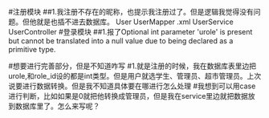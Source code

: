 #注册模块
##1.我注册不存在的昵称，也提示我注册过了。但是逻辑我觉得没有问题。但他就是也插不进去数据库。
User UserMapper .xml UserService UserController
#登录模块
##1.报了Optional int parameter 'urole' is present but cannot be translated into a null value due to being declared as a primitive type.

#想要进行完善部分，但是不知道咋写
#1.就是注册的时候，我在数据库表里边把urole,和role_id设的都是int类型。但是用户就选学生、管理员、超市管理员。上次说要进行数据转换。但是我不知道具体要在哪进行怎么处理
#我想到可以用case进行判断，比如如果是0就把他转换成管理员，但是我在service里边就把数据放到数据库里了。怎么来写呢？

